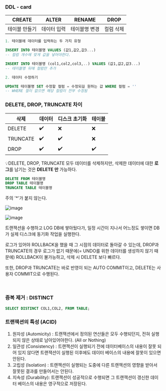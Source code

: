 ### DDL - card
|CREATE|ALTER|RENAME|DROP|
|-|-|-|-|
테이블 만들기|데이터 입력|테이블명 변경|컬럼 삭제

```SQL
1. 테이블에 데이터를 입력하는 두 가지 유형

INSERT INTO 테이블명 VALUES (값1,값2,값3...)
-- 컬럼 개수에 맞게 값을 넣어야한다.

INSERT INTO 테이블명 (col1,col2,col3,..) VALUES (값1,값2,값3...)
-- 테이블명 뒤에 컬럼만 추가

2. 데이터 수정하기

UPDATE 테이블명 SET 수정할 컬럼 = 수정되길 원하는 값 WHERE 컬럼 = ''
-- WHERE 절이 없으면 해당 컬럼이 전부 수정됨
```
### DELETE, DROP, TRUNCATE 차이
삭제|데이터|디스크 초기화|테이블|
-|-|-|-|
DELETE|✔️|❌|❌|
TRUNCATE|✔️|✔️|❌|
DROP|✔️|✔️|✔️|


💡DELETE, DROP, TRUNCATE 모두 데이터를 삭제하지만,
삭제한 데이터에 대한 **로그**를 남기는 것은 **DELETE 만** 가능하다.
```SQL
DELETE FROM 테이블명
DROP TABLE 테이블명
TRUNCATE TABLE 테이블명
```
주의 '*'가 붙지 않는다.

![image](https://github.com/gata96/SQL_Developer/assets/121420427/71c8118c-a79d-40fc-88f6-950829b5c2c2)

![image](https://github.com/gata96/SQL_Developer/assets/121420427/855d2dfc-88ab-423c-852d-b4f67082d4c4)

트랜잭션을 수행하고 LOG DB에 쌓아뒀다가, 일정 시간이 지나서 어느정도 쌓이면 DB가 실제 디스크에 동기화 작업을 실행한다.


로그가 있어야 ROLLBACK을 했을 때 그 시점의 데이터로 돌아갈 수 있는데, DROP과 TRUNCATE의 경우 로그가 없기 때문에(= UNDO를 위한 데이터를 생성하지 않기 때문에) ROLLBACK이 불가능하고, 삭제 시 DELETE 보다 빠르다.

또한, DROP과 TRUNCATE는 바로 반영이 되는 AUTO COMMIT이고, DELETE는 사용자 COMMIT으로 수행된다.

<BR>

### 중복 제거 : DISTINCT

```SQL
SELECT DISTINCT COL1,COL2, FROM TABLE;
```

### 트랜잭션의 특성 (ACID)
1. 원자성 (Automicity) : 트랜잭션에서 정의된 연산들은 모두 수행되던지, 전혀 실행되지 않은 상태로 남아있어야한다. (All or Nothing)
2. 일관성 (Consistency) : 트랜잭션이 실행되기 전에 데이터베이스의 내용이 잘못 되어 있지 않다면 트랜잭션이 실행된 이후에도 데이터 베이스의 내용에 잘못이 있으면 안된다.
3. 고립성 (Isolation) : 트랜잭션이 실행되는 도중에 다른 트랜잭션의 영향을 받아서 잘못된 결과를 만들어서는 안된다.
4. 지속성 (Durability): 트랜잭션이 성공적으로 수행되면 그 트랜잭션이 갱신한 데이터 베이스의 내용은 영구적으로 저장된다.
